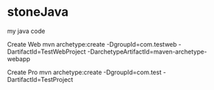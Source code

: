 stoneJava
=========
my java code

Create Web
mvn archetype:create -DgroupId=com.testweb -DartifactId=TestWebProject -DarchetypeArtifactId=maven-archetype-webapp

Create Pro
mvn archetype:create -DgroupId=com.test -DartifactId=TestProject
